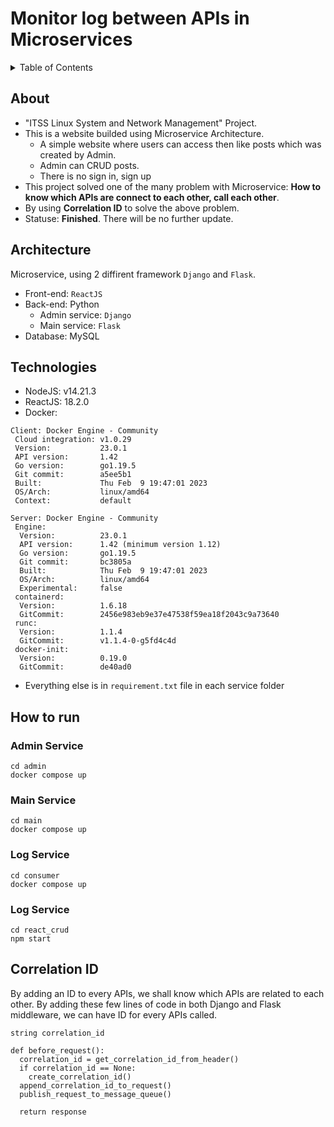 # Monitor log between APIs in Microservices

<details>
  <summary>Table of Contents</summary>
  <ol>
    <li><a href="#about">About</a></li>
    <li><a href="#architecture">Architecture</a></li>
    <li><a href="#technologies">Technologies</a></li>
    <li><a href="#how-to-run">How to run</a></li>
    <li><a href="#correlation-id">Correlation ID</a></li>
  </ol>
</details>

## About

* "ITSS Linux System and Network Management" Project.
* This is a website builded using Microservice Architecture.
  * A simple website where users can access then like posts which was created by Admin.
  * Admin can CRUD posts.
  * There is no sign in, sign up
* This project solved one of the many problem with Microservice: **How to know which APIs are connect to each other, call each other**.
* By using **Correlation ID** to solve the above problem.
* Statuse: **Finished**. There will be no further update.

## Architecture

Microservice, using 2 diffirent framework `Django` and `Flask`.
* Front-end: `ReactJS`
* Back-end: Python
  * Admin service: `Django`
  * Main service: `Flask`
* Database: MySQL

## Technologies

* NodeJS: v14.21.3
* ReactJS: 18.2.0
* Docker:
```
Client: Docker Engine - Community
 Cloud integration: v1.0.29
 Version:           23.0.1
 API version:       1.42
 Go version:        go1.19.5
 Git commit:        a5ee5b1
 Built:             Thu Feb  9 19:47:01 2023
 OS/Arch:           linux/amd64
 Context:           default

Server: Docker Engine - Community
 Engine:
  Version:          23.0.1
  API version:      1.42 (minimum version 1.12)
  Go version:       go1.19.5
  Git commit:       bc3805a
  Built:            Thu Feb  9 19:47:01 2023
  OS/Arch:          linux/amd64
  Experimental:     false
 containerd:
  Version:          1.6.18
  GitCommit:        2456e983eb9e37e47538f59ea18f2043c9a73640
 runc:
  Version:          1.1.4
  GitCommit:        v1.1.4-0-g5fd4c4d
 docker-init:
  Version:          0.19.0
  GitCommit:        de40ad0
```
* Everything else is in `requirement.txt` file in each service folder

## How to run

### Admin Service
```
cd admin
docker compose up
```

### Main Service
```
cd main
docker compose up
```

### Log Service
```
cd consumer
docker compose up
```

### Log Service
```
cd react_crud
npm start
```

## Correlation ID
By adding an ID to every APIs, we shall know which APIs are related to each other.
By adding these few lines of code in both Django and Flask middleware, we can have ID for every APIs called.
```
string correlation_id

def before_request():
  correlation_id = get_correlation_id_from_header()
  if correlation_id == None:
    create_correlation_id()
  append_correlation_id_to_request()
  publish_request_to_message_queue()
  
  return response
```

